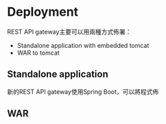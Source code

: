 # Deployment

REST API gateway主要可以用兩種方式佈署：

- Standalone application with embedded tomcat
- WAR to tomcat



## Standalone application

新的REST API gateway使用Spring Boot，可以將程式佈



## WAR



